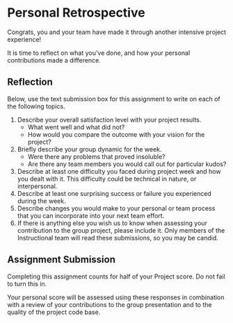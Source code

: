 # Personal Retrospective

Congrats, you and your team have made it through another intensive project experience!

It is time to reflect on what you’ve done, and how your personal contributions made a difference.

## Reflection

Below, use the text submission box for this assignment to write on each of the following topics.

1. Describe your overall satisfaction level with your project results.
    - What went well and what did not?
    - How would you compare the outcome with your vision for the project?
1. Briefly describe your group dynamic for the week.
    - Were there any problems that proved insoluble?
    - Are there any team members you would call out for particular kudos?
1. Describe at least one difficulty you faced during project week and how you dealt with it. This difficulty could be technical in nature, or interpersonal.
1. Describe at least one surprising success or failure you experienced during the week.
1. Describe changes you would make to your personal or team process that you can incorporate into your next team effort.
1. If there is anything else you wish us to know when assessing your contribution to the group project, please include it. Only members of the Instructional team will read these submissions, so you may be candid.

## Assignment Submission

Completing this assignment counts for half of your Project score. Do not fail to turn this in.

Your personal score will be assessed using these responses in combination with a review of your contributions to the group presentation and to the quality of the project code base.